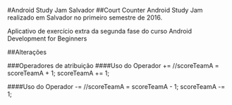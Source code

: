 #Android Study Jam Salvador
##Court Counter
Android Study Jam realizado em Salvador no primeiro semestre de 2016.

Aplicativo de exercício extra da segunda fase do curso Android Development for Beginners

##Alterações

###Operadores de atribuição
####Uso do Operador +=
    //scoreTeamA = scoreTeamA + 1;
    scoreTeamA += 1;

####Uso do Operador -=
    //scoreTeamA = scoreTeamA - 1;
    scoreTeamA -= 1;